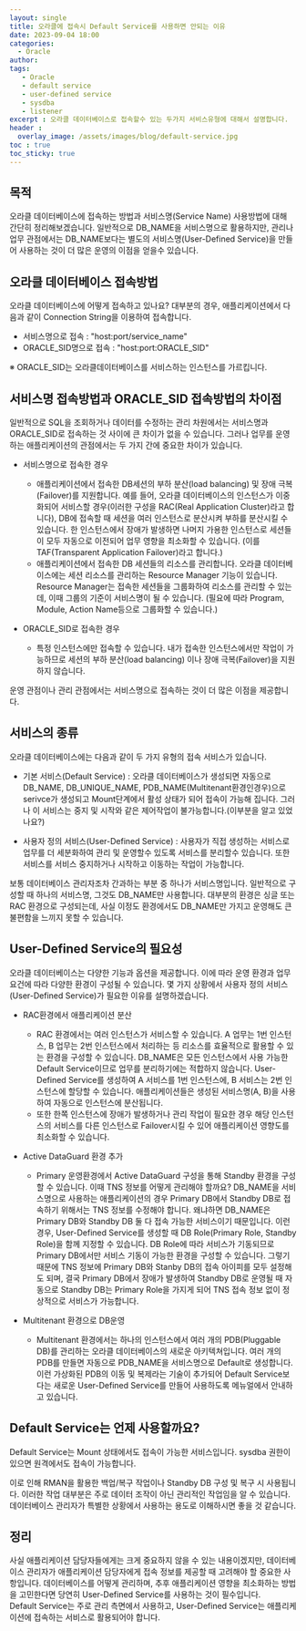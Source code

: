 ```yaml
---
layout: single
title: 오라클에 접속시 Default Service를 사용하면 안되는 이유
date: 2023-09-04 18:00
categories: 
  - Oracle
author: 
tags: 
   - Oracle
   - default service
   - user-defined service
   - sysdba
   - listener
excerpt : 오라클 데이터베이스로 접속할수 있는 두가지 서비스유형에 대해서 설명합니다.
header :
  overlay_image: /assets/images/blog/default-service.jpg
toc : true
toc_sticky: true
---
```


## 목적

오라클 데이터베이스에 접속하는 방법과 서비스명(Service Name) 사용방법에 대해 간단히 정리해보겠습니다. 일반적으로 DB_NAME을 서비스명으로 활용하지만, 관리나 업무 관점에서는 DB_NAME보다는 별도의 서비스명(User-Defined Service)을 만들어 사용하는 것이 더 많은 운영의 이점을 얻을수 있습니다.

## 오라클 데이터베이스 접속방법

오라클 데이터베이스에 어떻게 접속하고 있나요? 대부분의 경우, 애플리케이션에서 다음과 같이 Connection String을 이용하여 접속합니다.

- 서비스명으로 접속 : "host:port/service_name"
- ORACLE_SID명으로 접속 : "host:port:ORACLE_SID" 
  
※ ORACLE_SID는 오라클데이터베이스를 서비스하는 인스턴스를 가르킵니다.

## 서비스명 접속방법과 ORACLE_SID 접속방법의 차이점

일반적으로 SQL을 조회하거나 데이터를 수정하는 관리 차원에서는 서비스명과 ORACLE_SID로 접속하는 것 사이에 큰 차이가 없을 수 있습니다. 그러나 업무를 운영하는 애플리케이션의 관점에서는 두 가지 간에 중요한 차이가 있습니다.

- 서비스명으로 접속한 경우 
  - 애플리케이션에서 접속한 DB세션의 부하 분산(load balancing) 및 장애 극복(Failover)를 지원합니다. 예를 들어, 오라클 데이터베이스의 인스턴스가 이중화되어 서비스할 경우(이러한 구성을 RAC(Real Application Cluster)라고 합니다), DB에 접속할 때 세션을 여러 인스턴스로 분산시켜 부하를 분산시킬 수 있습니다. 한 인스턴스에서 장애가 발생하면 나머지 가용한 인스턴스로 세션들이 모두 자동으로 이전되어 업무 영향을 최소화할 수 있습니다. (이를 TAF(Transparent Application Failover)라고 합니다.)
  - 애플리케이션에서 접속한 DB 세션들의 리소스를 관리합니다. 오라클 데이터베이스에는 세션 리소스를 관리하는 Resource Manager 기능이 있습니다. Resource Manager는 접속한 세션들을 그룹화하여 리소스를 관리할 수 있는데, 이때 그룹의 기준이 서비스명이 될 수 있습니다. (필요에 따라 Program, Module, Action Name등으로 그룹화할 수 있습니다.)
  
- ORACLE_SID로 접속한 경우 
  - 특정 인스턴스에만 접속할 수 있습니다. 내가 접속한 인스턴스에서만 작업이 가능하므로 세션의 부하 분산(load balancing) 이나 장애 극복(Failover)을 지원하지 않습니다.

운영 관점이나 관리 관점에서는 서비스명으로 접속하는 것이 더 많은 이점을 제공합니다.

## 서비스의 종류

오라클 데이터베이스에는 다음과 같이 두 가지 유형의 접속 서비스가 있습니다.

- 기본 서비스(Default Service) : 오라클 데이터베이스가 생성되면 자동으로 DB_NAME, DB_UNIQUE_NAME, PDB_NAME(Multitenant환경인경우)으로 serivce가 생성되고 Mount단계에서 활성 상태가 되어 접속이 가능해 집니다. 그러나 이 서비스는 중지 및 시작와 같은 제어작업이 불가능합니다.(이부분을 알고 있었나요?)

- 사용자 정의 서비스(User-Defined Service) : 사용자가 직접 생성하는 서비스로 업무를 더 세분화하여 관리 및 운영할수 있도록 서비스를 분리할수 있습니다. 또한 서비스를 서비스 중지하거나 시작하고 이동하는 작업이 가능합니다.

보통 데이터베이스 관리자조차 간과하는 부분 중 하나가 서비스명입니다. 일반적으로 구성할 때 하나의 서비스명, 그것도 DB_NAME만 사용합니다. 대부분의 환경은 싱글 또는 RAC 환경으로 구성되는데, 사실 이정도 환경에서도 DB_NAME만 가지고 운영해도 큰 불편함을 느끼지 못할 수 있습니다.

## User-Defined Service의 필요성

오라클 데이터베이스는 다양한 기능과 옵션을 제공합니다. 이에 따라 운영 환경과 업무 요건에 따라 다양한 환경이 구성될 수 있습니다. 몇 가지 상황에서 사용자 정의 서비스(User-Defined Service)가 필요한 이유를 설명하겠습니다.

- RAC환경에서 애플리케이션 분산 
  - RAC 환경에서는 여러 인스턴스가 서비스할 수 있습니다. A 업무는 1번 인스턴스, B 업무는 2번 인스턴스에서 처리하는 등 리소스를 효율적으로 활용할 수 있는 환경을 구성할 수 있습니다. DB_NAME은 모든 인스턴스에서 사용 가능한 Default Service이므로 업무를 분리하기에는 적합하지 않습니다. User-Defined Service를 생성하여 A 서비스를 1번 인스턴스에, B 서비스는 2번 인스턴스에 할당할 수 있습니다. 애플리케이션들은 생성된 서비스명(A, B)을 사용하여 자동으로 인스턴스에 분산됩니다. 
  - 또한 한쪽 인스턴스에 장애가 발생하거나 관리 작업이 필요한 경우 해당 인스턴스의 서비스를 다른 인스턴스로 Failover시킬 수 있어 애플리케이션 영향도를 최소화할 수 있습니다.
  
- Active DataGuard 환경 추가
  - Primary 운영환경에서 Active DataGuard 구성을 통해 Standby 환경을 구성할 수 있습니다. 이때 TNS 정보를 어떻게 관리해야 할까요? DB_NAME을 서비스명으로 사용하는 애플리케이션의 경우 Primary DB에서 Standby DB로 접속하기 위해서는 TNS 정보를 수정해야 합니다. 왜냐하면 DB_NAME은 Primary DB와 Standby DB 둘 다 접속 가능한 서비스이기 때문입니다. 이런 경우, User-Defined Service를 생성할 때 DB Role(Primary Role, Standby Role)을 함께 지정할 수 있습니다. DB Role에 따라 서비스가 기동되므로 Primary DB에서만 서비스 기동이 가능한 환경을 구성할 수 있습니다. 그렇기 때문에 TNS 정보에 Primary DB와 Stanby DB의 접속 아이피를 모두 설정해도 되며, 결국 Primary DB에서 장애가 발생하여 Standby DB로 운영될 때 자동으로 Standby DB는 Primary Role을 가지게 되어 TNS 접속 정보 없이 정상적으로 서비스가 가능합니다.
  
- Multitenant 환경으로 DB운영
  - Multitenant 환경에서는 하나의 인스턴스에서 여러 개의 PDB(Pluggable DB)를 관리하는 오라클 데이터베이스의 새로운 아키텍쳐입니다. 여러 개의 PDB를 만들면 자동으로 PDB_NAME을 서비스명으로 Default로 생성합니다. 이런 가상화된 PDB의 이동 및 복제라는 기술이 추가되어 Default Service보다는 새로운 User-Defined Service를 만들어 사용하도록 메뉴얼에서 안내하고 있습니다.

## Default Service는 언제 사용할까요?

Default Service는 Mount 상태에서도 접속이 가능한 서비스입니다. sysdba 권한이 있으면 원격에서도 접속이 가능합니다. 

이로 인해 RMAN을 활용한 백업/복구 작업이나 Standby DB 구성 및 복구 시 사용됩니다. 이러한 작업 대부분은 주로 데이터 조작이 아닌 관리적인 작업임을 알 수 있습니다. 데이터베이스 관리자가 특별한 상황에서 사용하는 용도로 이해하시면 좋을 것 같습니다.


## 정리

사실 애플리케이션 담당자들에게는 크게 중요하지 않을 수 있는 내용이겠지만,
데이터베이스 관리자가 애플리케이션 담당자에게 접속 정보를 제공할 때 고려해야 할 중요한 사항입니다.
데이터베이스를 어떻게 관리하며, 추후 애플리케이션 영향을 최소화하는 방법을 고민한다면 당연히 User-Defined Service를 사용하는 것이 필수입니다.<br>
Default Service는 주로 관리 측면에서 사용하고, User-Defined Service는 애플리케이션에 접속하는 서비스로 활용되어야 합니다.
